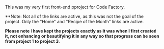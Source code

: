 This was my very first front-end pproject for Code Factory. 

**Note: Not all of the links are active, as this was not the goal of the project. Only the "Home" and "Recipe of the Month" links are active. 

**Please note I have kept the projects exactly as it was when I first created it, not enhancing or beautifying it in any way so that progress can be seen from project 1 to project 3.**
